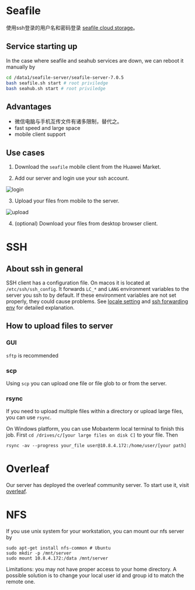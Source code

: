 # Seafile
使用ssh登录的用户名和密码登录 [seafile cloud storage](http://10.8.4.170:8030/)。

## Service starting up
In the case where seafile and seahub services are down, we can reboot it manually by
```bash
cd /data1/seafile-server/seafile-server-7.0.5
bash seafile.sh start # root priviledge
bash seahub.sh start # root priviledge
```

## Advantages

* 微信电脑与手机互传文件有诸多限制，替代之。
* fast speed and large space
* mobile client support

## Use cases

1. Download the `seafile` mobile client from the Huawei Market.

2. Add our server and login use your ssh account.

![login](./images/seafile-android-1.jpg)

3. Upload your files from mobile to the server.

![upload](./images/seafile-android-2.jpg)

4. (optional) Download your files from desktop browser client.

# SSH
## About ssh in general
SSH client has a configuration file. On macos it is located at `/etc/ssh/ssh_config`. It forwards `LC_*` and `LANG` environment variables to the server you ssh to by default. If these environment variables are not set properly, they could cause problems. See [locale setting](https://askubuntu.com/questions/412495/setlocale-lc-ctype-cannot-change-locale-utf-8) and [ssh forwarding env](https://superuser.com/questions/513819/utf-8-locale-portability-and-ssh) for detailed explanation.

## How to upload files to server
### GUI
`sftp` is recommended
### scp
Using `scp` you can upload one file or file glob to or from the server.
### rsync
If you need to upload multiple files within a directory or upload large files, you can use `rsync`.

On Windows platform, you can use Mobaxterm local terminal to finish this job. First `cd /drives/c/[your large files on disk C]` to your file. Then 
```shell
rsync -av --progress your_file user@10.8.4.172:/home/user/[your path]
```

# Overleaf
Our server has deployed the overleaf community server.
To start use it, visit [overleaf](http://10.8.4.172:8031).

# NFS
If you use unix system for your workstation, you can mount our nfs server by

```shell
sudo apt-get install nfs-common # Ubuntu
sudo mkdir -p /mnt/server
sudo mount 10.8.4.172:/data /mnt/server
```

Limitations: you may not have proper access to your home directory. A possible solution is to change your local user id and group id to match the
remote one.